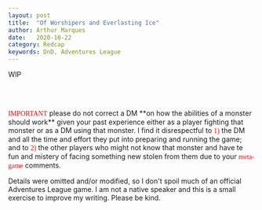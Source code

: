 ```yaml
---
layout: post
title:  "Of Worshipers and Everlasting Ice"
author: Arthur Marques
date:   2020-10-22
category: Redcap
keywords: DnD, Adventures League
---
```


WIP


<br><br>

<span style="font-family: 'Julee', cursive;">
<span style="color: red;">IMPORTANT</span></span> please do not correct a DM **on how the abilities of a monster should work** given your past experience either as a player fighting that monster or as a DM using that monster. I find it disrespectful to <span style="font-family: 'Julee', cursive;">
<span style="color: red;">1)</span></span> the DM and all the 
time and effort they put into preparing and running the game; and to 
<span style="font-family: 'Julee', cursive;"><span style="color: red;">2)</span></span> the other players who might not know that monster and have te fun and mistery of facing something new stolen from them due to your
<span style="font-family: 'Julee', cursive;">
<span style="color: red;">meta-game</span></span> comments.

<span class="glyphicon glyphicon-fire"></span> Details were omitted and/or modified, so I don't spoil much of an official Adventures League game. I am not a native speaker and this is a small exercise to improve my writing. Please be kind. 
